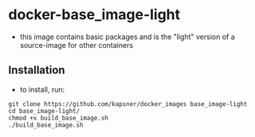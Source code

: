 # docker-base_image-light

- this image contains basic packages and is the "light" version of a source-image for other containers  

## Installation

- to install, run:  
```
git clone https://github.com/kapsner/docker_images base_image-light
cd base_image-light/
chmod +x build_base_image.sh 
./build_base_image.sh
```